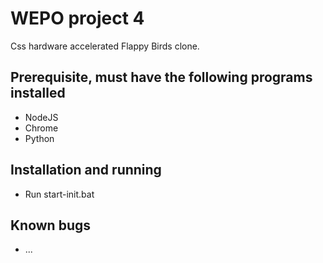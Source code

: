 # WEPO project 4
Css hardware accelerated Flappy Birds clone.

## Prerequisite, must have the following programs installed
* NodeJS
* Chrome
* Python

## Installation and running
* Run start-init.bat

## Known bugs
* ...